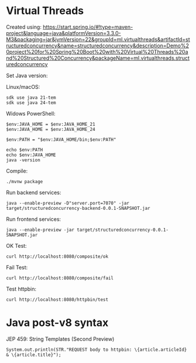 # Virtual Threads

Created using: https://start.spring.io/#!type=maven-project&language=java&platformVersion=3.3.0-M3&packaging=jar&jvmVersion=22&groupId=ml.virtualthreads&artifactId=structuredconcurrency&name=structuredconcurrency&description=Demo%20project%20for%20Spring%20Boot%20with%20Virtual%20Threads%20and%20Structured%20Concurrency&packageName=ml.virtualthreads.structuredconcurrency


Set Java version:

Linux/macOS:

```
sdk use java 21-tem
sdk use java 24-tem
```

Widows PowerShell:

```
$env:JAVA_HOME = $env:JAVA_HOME_21
$env:JAVA_HOME = $env:JAVA_HOME_24

$env:PATH = "$env:JAVA_HOME/bin;$env:PATH"

echo $env:PATH
echo $env:JAVA_HOME
java -version
```



Compile:

```
./mvnw package 
```

Run backend services:

```
java --enable-preview -D"server.port=7070" -jar target/structuredconcurrency-backend-0.0.1-SNAPSHOT.jar
```

Run frontend services:

```
java --enable-preview -jar target/structuredconcurrency-0.0.1-SNAPSHOT.jar
```

OK Test:

```
curl http://localhost:8080/composite/ok
```

Fail Test:

```
curl http://localhost:8080/composite/fail
```

Test httpbin:

```
curl http://localhost:8080/httpbin/test
```

# Java post-v8 syntax

JEP 459: String Templates (Second Preview)

```
System.out.println(STR."REQUEST body to httpbin: \{article.articleId} & \{article.title}");
```